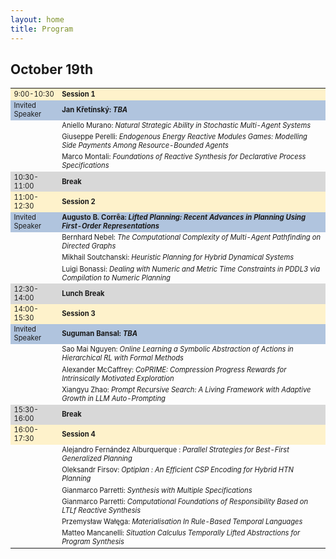 ```yaml
---
layout: home
title: Program
---
```

<h2>October 19th</h2>

<table style="font-size:80%">
  <tbody>
    <tr style="background-color:#FEF2CB">
      <td>9:00-10:30   </td>
      <td><b>Session 1</b> </td>
    </tr>
    <tr style="background-color:#B0C4DE">
      <td>Invited Speaker</td>
      <td><b>Jan Křetínský: <em>TBA</em></b> </td>
    </tr>
    <tr>
      <td></td>
      <td>Aniello Murano: <em>Natural Strategic Ability in Stochastic Multi-Agent Systems</em></td>
    </tr>
    <tr>
      <td></td>
      <td>Giuseppe Perelli: <em>Endogenous Energy Reactive Modules Games: Modelling Side Payments Among Resource-Bounded Agents</em></td>
    </tr>
    <tr>
      <td></td>
      <td>Marco Montali: <em>Foundations of Reactive Synthesis for Declarative Process Specifications </em></td>
    </tr>
    <tr style="background-color:#D8D8D8">
      <td>10:30-11:00</td>
      <td><b>Break</b></td>
    </tr>
    <tr style="background-color:#FEF2CB">
      <td>11:00-12:30</td>
      <td><b>Session 2</b> </td>
    </tr>
    <tr style="background-color:#B0C4DE">
      <td>Invited Speaker</td>
      <td><b> Augusto B. Corrêa: <em>  Lifted Planning: Recent Advances in Planning Using First-Order Representations</em></b> </td>
    </tr>
    <tr>
      <td></td>
      <td>Bernhard Nebel: <em> The Computational Complexity of Multi-Agent Pathfinding on Directed Graphs</em> </td>
    </tr>
    <tr>
      <td></td>
      <td>Mikhail Soutchanski: <em>Heuristic Planning for Hybrid Dynamical Systems  </em> </td>
    </tr>
    <tr>
      <td></td>
      <td>Luigi Bonassi: <em>Dealing with Numeric and Metric Time Constraints in PDDL3 via Compilation to Numeric Planning </em> </td>
    </tr>
    <tr style="background-color:#D8D8D8">
      <td>12:30-14:00</td>
      <td><b>Lunch Break</b></td>
    </tr>
    <tr style="background-color:#FEF2CB">
      <td>14:00-15:30</td>
      <td><b>Session 3</b> </td>
    </tr>
    <tr style="background-color:#B0C4DE">
      <td>Invited Speaker</td>
      <td><b> Suguman Bansal: <em>TBA</em></b></td>
    </tr>
    <tr>
        <td></td>
        <td>Sao Mai Nguyen: <em> Online Learning a Symbolic Abstraction of Actions in Hierarchical RL with Formal Methods</em> </td>
    </tr>
    <tr>
        <td></td>
        <td>Alexander McCaffrey:  <em>CoPRIME: Compression Progress Rewards for Intrinsically Motivated Exploration</em> </td>
    </tr>
    <tr>
        <td></td>
        <td>Xiangyu Zhao:  <em>Prompt Recursive Search: A Living Framework with Adaptive Growth in LLM Auto-Prompting</em> </td>
    </tr>
    <tr style="background-color:#D8D8D8">
        <td>15:30-16:00</td>
        <td><b>Break</b></td>
    </tr>
    <tr style="background-color:#FEF2CB">
        <td>16:00-17:30</td>
        <td><b>Session 4  </b></td>
    </tr>
    <tr>
        <td></td>
        <td>Alejandro Fernández Alburquerque :  <em> Parallel Strategies for Best-First Generalized Planning</em> </td>
    </tr>
    <tr>
        <td></td>
        <td>Oleksandr Firsov: <em> Optiplan : An Efficient CSP Encoding for Hybrid HTN Planning</em></td>
    </tr>
    <tr>
        <td></td>
        <td>Gianmarco Parretti: <em>Synthesis with Multiple Specifications  </em> </td>
    </tr>
     <tr>
        <td></td>
        <td>Gianmarco Parretti: <em> Computational Foundations of Responsibility Based on LTLf Reactive Synthesis </em> </td>
    </tr>
    <tr>
    <tr>
        <td></td>
        <td>Przemysław Wałęga: <em> Materialisation In Rule-Based Temporal Languages</em> </td>
    </tr>
    <tr>
        <td></td>
        <td>Matteo Mancanelli: <em> Situation Calculus Temporally Lifted Abstractions for Program Synthesis </em></td>
    </tr>
    
  </tbody>
</table>


      

      

    

